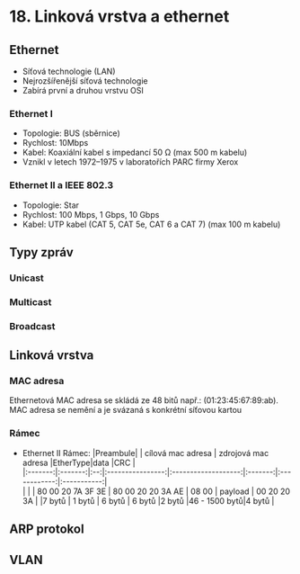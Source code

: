 # 18. Linková vrstva a ethernet

## Ethernet
- Síťová technologie (LAN)
- Nejrozšířenější síťová technologie
- Zabírá první a druhou vrstvu OSI
### Ethernet I
- Topologie: BUS (sběrnice)
- Rychlost: 10Mbps
- Kabel: Koaxiální kabel s impedancí 50 Ω (max 500 m kabelu)
- Vznikl v letech  1972–1975 v laboratořích PARC firmy Xerox
### Ethernet II a IEEE 802.3 
- Topologie: Star
- Rychlost: 100 Mbps, 1 Gbps, 10 Gbps
- Kabel: UTP kabel (CAT 5, CAT 5e, CAT 6 a CAT 7) (max 100 m kabelu)


## Typy zpráv
### Unicast
### Multicast
### Broadcast


## Linková vrstva

### MAC adresa

Ethernetová MAC adresa se skládá ze 48 bitů např.: (01:23:45:67:89:ab).
MAC adresa se nemění a je svázaná s konkrétní síťovou kartou

### Rámec

- Ethernet II Rámec:
|Preambule|         | cílová mac adresa     | zdrojová mac adresa |EtherType|data          |CRC          |  
|:-------:|:-------:|:--:|:----------------:|:-------------------:|:-------:|:------------:|:-----------:|  
|         |         | 80 00 20 7A 3F 3E     | 80 00 20 20 3A AE   | 08 00   | payload      | 00 20 20 3A | 
|7 bytů   | 1 bytů  | 6 bytů                | 6 bytů              |2 bytů   |46 - 1500 bytů|4 bytů       |  
  
## ARP protokol 


## VLAN
